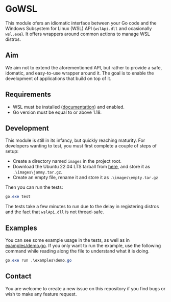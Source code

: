# GoWSL
This module ofers an idiomatic interface between your Go code and the Windows Subsystem for Linux (WSL) API (`wslApi.dll`  and ocasionally `wsl.exe`). It offers wrappers around common actions to manage WSL distros. 

## Aim
We aim not to extend the aforementioned API, but rather to provide a safe, idomatic, and easy-to-use wrapper around it. The goal is to enable the development of applications that build on top of it. 

## Requirements
- WSL must be installed ([documentation](https://learn.microsoft.com/en-us/windows/wsl/install)) and enabled.
- Go version must be equal to or above 1.18.

## Development
This module is still in its infancy, but quickly reaching maturity. For developers wanting to test, you must first complete a couple of  steps of setup:
- Create a directory named `images` in the project root.
- Download the Ubuntu 22.04 LTS tarball from [here](https://cloud-images.ubuntu.com/wsl/jammy/current/), and store it as `.\images\jammy.tar.gz`.
- Create an empty file, rename it and store it as `.\images\empty.tar.gz`


Then you can run the tests:

```powershell
go.exe test
```
The tests take a few minutes to run due to the delay in registering distros and the fact that `wslApi.dll` is not thread-safe.

## Examples
You can see some example usage in the tests, as well as in [examples/demo.go](examples/demo.go). If you only want to run the example, use the following command while reading along the file to understand what it is doing.
```powershell
go.exe run .\examples\demo.go
```

## Contact
You are welcome to create a new issue on this repository if you find bugs or wish to make any feature request.